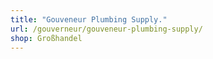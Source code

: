 ```yaml
---
title: "Gouveneur Plumbing Supply."
url: /gouverneur/gouveneur-plumbing-supply/
shop: Großhandel
---
```

